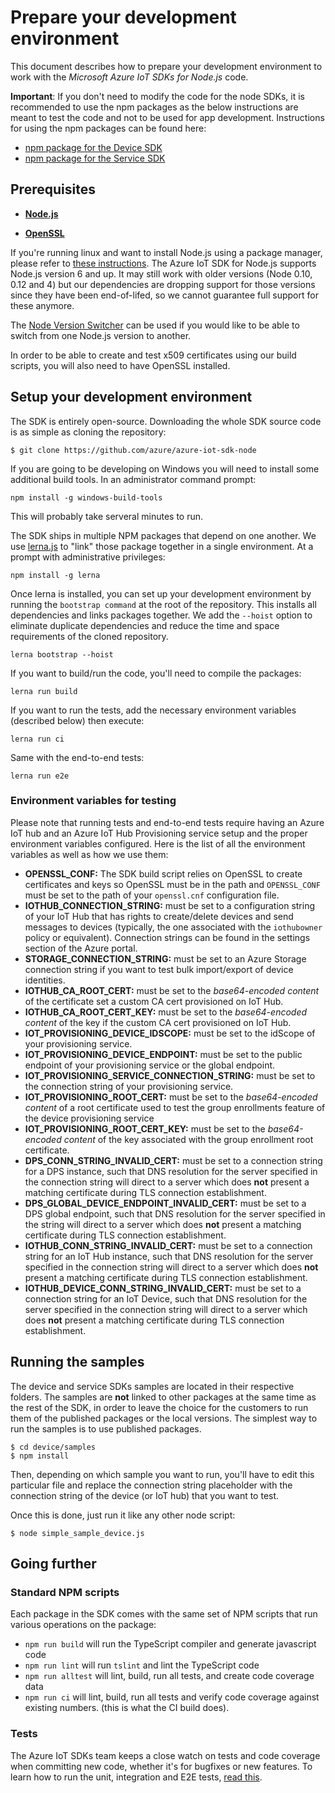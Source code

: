 # Prepare your development environment

This document describes how to prepare your development environment to work with the *Microsoft Azure IoT SDKs for Node.js* code.

**Important**: If you don't need to modify the code for the node SDKs, it is recommended to use the npm packages as the below instructions are meant to test the code and not to be used for app development.
Instructions for using the npm packages can be found here:
   * [npm package for the Device SDK](../device/core/readme.md)
   * [npm package for the Service SDK](../service/readme.md)

## Prerequisites

- [**Node.js**][node-download]

- [**OpenSSL**][openssl]


If you're running linux and want to install Node.js using a package manager, please refer to [these instructions][node-linux]. The Azure IoT SDK for Node.js supports Node.js version 6 and up. It may still work with older versions (Node 0.10, 0.12 and 4) but our dependencies are dropping support for those versions since they have been end-of-lifed, so we cannot guarantee full support for these anymore.

The [Node Version Switcher][nvs] can be used if you would like to be able to switch from one Node.js version to another.

In order to be able to create and test x509 certificates using our build scripts, you will also need to have OpenSSL installed.

<a name="devenv"/>

## Setup your development environment

The SDK is entirely open-source. Downloading the whole SDK source code is as simple as cloning the repository:

```
$ git clone https://github.com/azure/azure-iot-sdk-node
```

If you are going to be developing on Windows you will need to install some additional build tools.  In an administrator command prompt:

```
npm install -g windows-build-tools
```

This will probably take serveral minutes to run.

The SDK ships in multiple NPM packages that depend on one another. We use [lerna.js](https://lernajs.io) to "link" those package together in a single environment. At a prompt with administrative privileges:

```
npm install -g lerna
```

Once lerna is installed, you can set up your development environment by running the `bootstrap command` at the root of the repository. This installs all dependencies and links packages together. We add the `--hoist` option to eliminate duplicate dependencies and reduce the time and space requirements of the cloned repository.

```
lerna bootstrap --hoist
```

If you want to build/run the code, you'll need to compile the packages:

```
lerna run build
```

If you want to run the tests, add the necessary environment variables (described below) then execute:

```
lerna run ci
```

Same with the end-to-end tests:

```
lerna run e2e
```

### Environment variables for testing

Please note that running tests and end-to-end tests require having an Azure IoT hub and an Azure IoT Hub Provisioning service setup and the proper environment variables configured. Here is the list of all the environment variables as well as how we use them:

- **OPENSSL_CONF:** The SDK build script relies on OpenSSL to create certificates and keys so OpenSSL must be in the path and `OPENSSL_CONF` must be set to the path of your `openssl.cnf` configuration file.
- **IOTHUB_CONNECTION_STRING:** must be set to a configuration string of your IoT Hub that has rights to create/delete devices and send messages to devices (typically, the one associated with the `iothubowner` policy or equivalent). Connection strings can be found in the settings section of the Azure portal.
- **STORAGE_CONNECTION_STRING:** must be set to an Azure Storage connection string if you want to test bulk import/export of device identities.
- **IOTHUB_CA_ROOT_CERT:** must be set to the *base64-encoded content* of the certificate set a custom CA cert provisioned on IoT Hub.
- **IOTHUB_CA_ROOT_CERT_KEY:** must be set to the *base64-encoded content* of the key if the custom CA cert provisioned on IoT Hub.
- **IOT_PROVISIONING_DEVICE_IDSCOPE:** must be set to the idScope of your provisioning service.
- **IOT_PROVISIONING_DEVICE_ENDPOINT:** must be set to the public endpoint of your provisioning service or the global endpoint.
- **IOT_PROVISIONING_SERVICE_CONNECTION_STRING:** must be set to the connection string of your provisioning service.
- **IOT_PROVISIONING_ROOT_CERT:** must be set to the *base64-encoded content* of a root certificate used to test the group enrollments feature of the device provisioning service
- **IOT_PROVISIONING_ROOT_CERT_KEY:** must be set to the *base64-encoded content* of the key associated with the group enrollment root certificate.
- **DPS_CONN_STRING_INVALID_CERT:** must be set to a connection string for a DPS instance, such that DNS resolution for the server specified in the connection string will direct to a server which does **not** present a matching certificate during TLS connection establishment.
- **DPS_GLOBAL_DEVICE_ENDPOINT_INVALID_CERT:** must be set to a DPS global endpoint, such that DNS resolution for the server specified in the string will direct to a server which does **not** present a matching certificate during TLS connection establishment.
- **IOTHUB_CONN_STRING_INVALID_CERT:** must be set to a connection string for an IoT Hub instance, such that DNS resolution for the server specified in the connection string will direct to a server which does **not** present a matching certificate during TLS connection establishment.
- **IOTHUB_DEVICE_CONN_STRING_INVALID_CERT:** must be set to a connection string for an IoT Device, such that DNS resolution for the server specified in the connection string will direct to a server which does **not** present a matching certificate during TLS connection establishment.


## Running the samples

The device and service SDKs samples are located in their respective folders. The samples are **not** linked to other packages at the same time as the rest of the SDK, in order to leave the choice for the customers to run them of the published packages or the local versions. The simplest way to run the samples is to use published packages.

```
$ cd device/samples
$ npm install
```

Then, depending on which sample you want to run, you'll have to edit this particular file and replace the connection string placeholder with the connection string of the device (or IoT hub) that you want to test.

Once this is done, just run it like any other node script:

```
$ node simple_sample_device.js
```

## Going further

### Standard NPM scripts

Each package in the SDK comes with the same set of NPM scripts that run various operations on the package:
* `npm run build` will run the TypeScript compiler and generate javascript code
* `npm run lint` will run `tslint` and lint the TypeScript code
* `npm run alltest` will lint, build, run all tests, and create code coverage data
* `npm run ci` will lint, build, run all tests and verify code coverage against existing numbers. (this is what the CI build does).

### Tests

The Azure IoT SDKs team keeps a close watch on tests and code coverage when committing new code, whether it's for bugfixes or new features.
To learn how to run the unit, integration and E2E tests, [read this](./node-tests.md).

[node-download]: https://nodejs.org/en/download/
[node-linux]: https://nodejs.org/en/download/package-manager/
[nvs]: https://github.com/jasongin/nvs
[openssl]: https://www.openssl.org/
